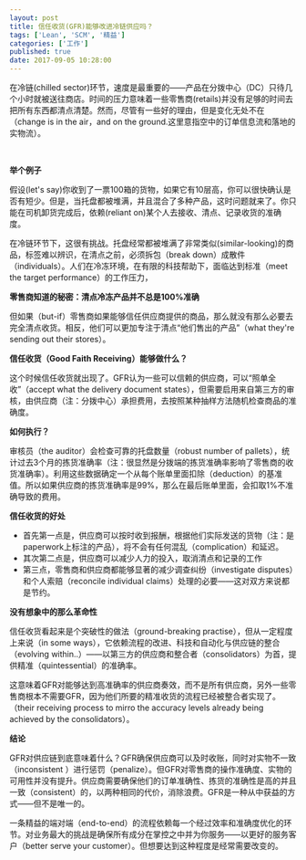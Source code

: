```yaml
---
layout: post
title: 信任收货(GFR)能够改进冷链供应吗？
tags: ['Lean', 'SCM', '精益']
categories: ['工作']
published: true
date: 2017-09-05 10:28:00
---
```


在冷链(chilled sector)环节，速度是最重要的&mdash;&mdash;产品在分拨中心（DC）只待几个小时就被送往商店。时间的压力意味着一些零售商(retails)并没有足够的时间去把所有东西都清点清楚。然而，尽管有一些好的理由，但是变化无处不在（change is in the air，and on the ground.这里意指空中的订单信息流和落地的实物流）。

&nbsp;

**举个例子**

假设(let&#39;s say)你收到了一票100箱的货物，如果它有10层高，你可以很快确认是否有短少。但是，当托盘都被堆满，并且混合了多种产品，这时问题就来了。你只能在司机卸货完成后，依赖(reliant on)某个人去接收、清点、记录收货的准确度。

在冷链环节下，这很有挑战。托盘经常都被堆满了非常类似(similar-looking)的商品，标签难以辨识，在清点之前，必须拆包（break down）成散件（individuals）。人们在冷冻环境，在有限的科技帮助下，面临达到标准（meet the target performance）的工作压力，


**零售商知道的秘密：清点冷冻产品并不总是100%准确**

但如果（but-if）零售商如果能够信任供应商提供的商品，那么就没有那么必要去完全清点收货。相反，他们可以更加专注于清点&ldquo;他们售出的产品&rdquo;（what they&#39;re sending out their stores）。



**信任收货（Good Faith Receiving）能够做什么？**

这个时候信任收货就出现了。GFR认为一些可以信赖的供应商，可以&ldquo;照单全收&rdquo;（accept what the delivery document states），但需要启用来自第三方的审核，由供应商（注：分拨中心）承担费用，去按照某种抽样方法随机检查商品的准确度。



**如何执行？**

审核员（the auditor）会检查可靠的托盘数量（robust number of pallets），统计过去3个月的拣货准确率（注：很显然是分拨端的拣货准确率影响了零售商的收货准确率）。利用这些数据确定一个从每个账单里面扣除（deduction）的基准值。所以如果供应商的拣货准确率是99%，那么在最后账单里面，会扣取1%不准确导致的费用。



**信任收货的好处**

*   首先第一点是，供应商可以按时收到报酬，根据他们实际发送的货物（注：是paperwork上标注的产品），将不会有任何混乱（complication）和延迟。
*   其次第二点是，供应商可以减少人力的投入，取消清点和记录的工作
*   第三点，零售商和供应商都能够显著的减少调查纠纷（investigate disputes）和个人索赔（reconcile individual claims）处理的必要&mdash;&mdash;这对双方来说都是节约。



**没有想象中的那么革命性**

信任收货看起来是个突破性的做法（ground-breaking practise），但从一定程度上来说（in some ways），它依赖流程的改进、科技和自动化与供应链的整合（evolving within..）&mdash;&mdash;以第三方的供应商和整合者（consolidators）为首，提供精准（quintessential）的准确率。

这意味着GFR对能够达到高准确率的供应商奏效，而不是所有供应商，另外一些零售商根本不需要GFR，因为他们所要的精准收货的流程已经被整合者实现了。（their receiving process to mirro the accuracy levels already being achieved by the consolidators）。



**结论**

GFR对供应链到底意味着什么？GFR确保供应商可以及时收账，同时对实物不一致（inconsistent&nbsp;）进行惩罚（penalize）。但GFR对零售商的操作准确度、实物的可用性并没有提升。供应商需要确保他们的订单准确性、拣货的准确性是高的并且一致（consistent）的，以两种相同的代价，消除浪费。GFR是一种从中获益的方式&mdash;&mdash;但不是唯一的。

一条精益的端对端（end-to-end）的流程依赖每一个经过效率和准确度优化的环节。对业务最大的挑战是确保所有成分在掌控之中并为你服务&mdash;&mdash;以更好的服务客户（better serve your customer）。但想要达到这种程度是经常需要改变的。
